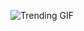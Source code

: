 
<!-- GIF_SECTION -->
![Trending GIF](https://media4.giphy.com/media/v1.Y2lkPThiYjIxNzcyNndocGEzYnVzY3JzYWhzYjc1NzdpZ25ydXJjd2I3cTQzaXFiejlmOSZlcD12MV9naWZzX3NlYXJjaCZjdD1n/bGgsc5mWoryfgKBx1u/giphy.gif)
<!-- END_GIF_SECTION -->
